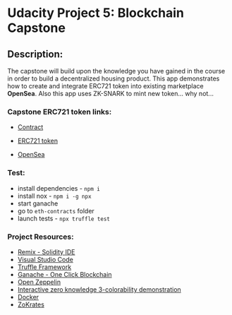 # Udacity Project 5: Blockchain Capstone

## Description:

The capstone will build upon the knowledge you have gained in the course in order to build a decentralized housing product. This app demonstrates how to create and integrate ERC721 token into existing marketplace **OpenSea**. Also this app uses ZK-SNARK to mint new token... why not...

### Capstone ERC721 token links:
* [Contract](https://rinkeby.etherscan.io/address/0x6d5659f6b192494717dd7cdc1cc9428526367420)

* [ERC721 token](https://rinkeby.etherscan.io/token/0x6d5659f6b192494717dd7cdc1cc9428526367420)

* [OpenSea](https://rinkeby.opensea.io/assets/capstone-v7)

### Test:

* install dependencies - `npm i`
* install nox - `npm i -g npx`
* start ganache
* go to `eth-contracts` folder
* launch tests - `npx truffle test`

### Project Resources:
* [Remix - Solidity IDE](https://remix.ethereum.org/)
* [Visual Studio Code](https://code.visualstudio.com/)
* [Truffle Framework](https://truffleframework.com/)
* [Ganache - One Click Blockchain](https://truffleframework.com/ganache)
* [Open Zeppelin ](https://openzeppelin.org/)
* [Interactive zero knowledge 3-colorability demonstration](http://web.mit.edu/~ezyang/Public/graph/svg.html)
* [Docker](https://docs.docker.com/install/)
* [ZoKrates](https://github.com/Zokrates/ZoKrates)
